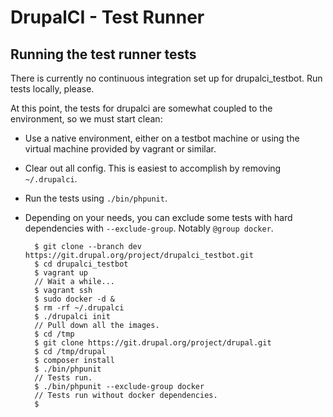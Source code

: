DrupalCI - Test Runner
======================

Running the test runner tests
-----------------------------

There is currently no continuous integration set up for drupalci_testbot. Run tests locally, please.

At this point, the tests for drupalci are somewhat coupled to the environment, so we must start clean:

- Use a native environment, either on a testbot machine or using the virtual machine provided by vagrant or similar.
- Clear out all config. This is easiest to accomplish by removing `~/.drupalci`.
- Run the tests using `./bin/phpunit`.
- Depending on your needs, you can exclude some tests with hard dependencies with `--exclude-group`. Notably `@group docker`.

        $ git clone --branch dev https://git.drupal.org/project/drupalci_testbot.git
        $ cd drupalci_testbot
        $ vagrant up
        // Wait a while...
        $ vagrant ssh
        $ sudo docker -d &
        $ rm -rf ~/.drupalci
        $ ./drupalci init
        // Pull down all the images.
        $ cd /tmp
        $ git clone https://git.drupal.org/project/drupal.git
        $ cd /tmp/drupal
        $ composer install
        $ ./bin/phpunit
        // Tests run.
        $ ./bin/phpunit --exclude-group docker
        // Tests run without docker dependencies.
        $
